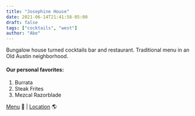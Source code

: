 ```yaml
---
title: "Josephine House"
date: 2021-06-14T21:41:58-05:00
draft: false
tags: ["cocktails", "west"]
author: "Abe"
---
```


Bungalow house turned cocktails bar and restaurant. Traditional menu in an Old Austin neighborhood.

#### Our personal favorites:

1. Burrata
2. Steak Frites
3. Mezcal Razorblade

[Menu](https://josephineofaustin.com/wp-content/uploads/2020/06/JH_Dinner.pdf) 📖  |  [Location](https://goo.gl/maps/PjJBzeCoEymdu6Ah6) 🌎
